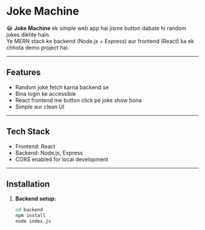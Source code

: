 # Joke Machine

😂 **Joke Machine** ek simple web app hai jisme button dabate hi random jokes dikhte hain.  
Ye MERN stack ke backend (Node.js + Express) aur frontend (React) ka ek chhota demo project hai.

---

## Features

- Random joke fetch karna backend se  
- Bina login ke accessible  
- React frontend me button click pe joke show hona  
- Simple aur clean UI

---

## Tech Stack

- Frontend: React  
- Backend: Node.js, Express  
- CORS enabled for local development  

---

## Installation

1. **Backend setup:**  
   ```bash
   cd backend
   npm install
   node index.js
